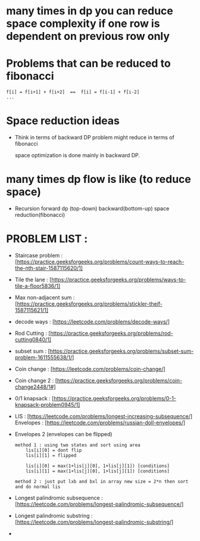 # many times in dp you can reduce space complexity if one row is dependent on previous row only



# Problems that can be reduced to fibonacci 
	f[i] = f[i+1] + f[i+2]  ==	f[i] = f[i-1] + f[i-2]
	...


# Space reduction ideas
-	Think in terms of backward DP
	problem might reduce in terms of fibonacci

	space optimization is done mainly in backward DP.


# many times dp flow is like (to reduce space)
-	Recursion 
	forward dp (top-down) 
	backward(bottom-up) 
	space reduction(fibonacci)


# PROBLEM LIST	: 	

-	Staircase problem : [https://practice.geeksforgeeks.org/problems/count-ways-to-reach-the-nth-stair-1587115620/1]

-	Tile the lane : [https://practice.geeksforgeeks.org/problems/ways-to-tile-a-floor5836/1]

-	Max non-adjacent sum : [https://practice.geeksforgeeks.org/problems/stickler-theif-1587115621/1]

-	decode ways : [https://leetcode.com/problems/decode-ways/]

-	Rod Cutting : [https://practice.geeksforgeeks.org/problems/rod-cutting0840/1]

-	subset sum : [https://practice.geeksforgeeks.org/problems/subset-sum-problem-1611555638/1/]

-	Coin change : [https://leetcode.com/problems/coin-change/]

-	Coin change 2 : [https://practice.geeksforgeeks.org/problems/coin-change2448/1#]

-   0/1 knapsack : [https://practice.geeksforgeeks.org/problems/0-1-knapsack-problem0945/1]

-   LIS         : [https://leetcode.com/problems/longest-increasing-subsequence/]
    Envelopes   : [https://leetcode.com/problems/russian-doll-envelopes/]

-   Envelopes 2 (envelopes can be flipped)

        method 1 : using two states and sort using area
            lis[i][0] = dont flip
            lis[i][1] = flipped

            lis[i][0] = max(1+lis[j][0], 1+lis[j][1]) [conditions]
            lis[i][1] = max(1+lis[j][0], 1+lis[j][1]) [conditions]

        method 2 : just put lxb and bxl in array new size = 2*n then sort and do normal lis

- Longest palindromic subsequence : [https://leetcode.com/problems/longest-palindromic-subsequence/]

- Longest palindromic substring : [https://leetcode.com/problems/longest-palindromic-substring/]

- 

